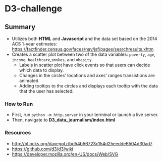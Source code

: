 # D3-challenge

## Summary
* Utilizes both **HTML** and **Javascript** and the data set based on the 2014 ACS 1-year estimates: https://factfinder.census.gov/faces/nav/jsf/pages/searchresults.xhtm 
* Creates a scatter plot between two of the data variables: `poverty`, `age`, `income`, `healthcare`,`smokes`, and `obesity`.
  * Labels in scatter plot have click events so that users can decide which data to display. 
  * Changes in the circles' locations and axes' ranges transistions are animated.
  * Adding tooltips to the circles and displays each tooltip with the data that the user has selected.
  
### How to Run
* First, run `python -m http.server` in your terminal or launch a live server.
* Then, navigate to **D3_data_journalism/index.html**

### Resources
* http://bl.ocks.org/davegotz/bd54b56723c154d25eedde6504d30ad7
* https://github.com/d3/d3/wiki
* https://developer.mozilla.org/en-US/docs/Web/SVG


